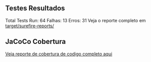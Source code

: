 ## Testes Resultados
Total Tests Run: 64
Falhas: 13
Erros: 31
Veja o reporte completo em [target/surefire-reports/](https://github.com/FelipeOka/Sistema-de-Judocas/tree/master/target/surefire-reports)
## JaCoCo Cobertura
[Veja reporte de cobertura de codigo completo aqui](https://github.com/FelipeOka/Sistema-de-Judocas/blob/master/target/site/jacoco/index.html)
